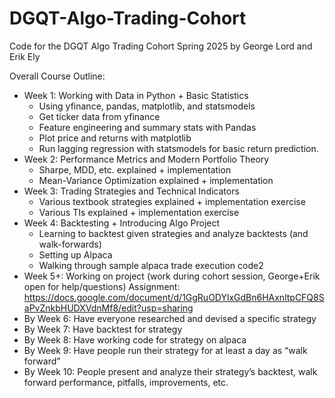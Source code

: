 # DGQT-Algo-Trading-Cohort
Code for the DGQT Algo Trading Cohort Spring 2025 by George Lord and Erik Ely

Overall Course Outline:
- Week 1: Working with Data in Python + Basic Statistics
  - Using yfinance, pandas, matplotlib, and statsmodels
  - Get ticker data from yfinance
  - Feature engineering and summary stats with Pandas
  - Plot price and returns with matplotlib
  - Run lagging regression with statsmodels for basic return prediction.
- Week 2: Performance Metrics and Modern Portfolio Theory
  - Sharpe, MDD, etc. explained + implementation
  - Mean-Variance Optimization explained + implementation
- Week 3: Trading Strategies and Technical Indicators
  - Various textbook strategies explained + implementation exercise
  - Various TIs explained + implementation exercise
- Week 4: Backtesting + Introducing Algo Project
  - Learning to backtest given strategies and analyze backtests (and walk-forwards)
  - Setting up Alpaca
  - Walking through sample alpaca trade execution code2
- Week 5+: Working on project (work during cohort session, George+Erik open for help/questions)
  Assignment: https://docs.google.com/document/d/1GgRuODYlxGdBn6HAxnltpCFQ8SaPvZnkbHUDXVdnMf8/edit?usp=sharing
- By Week 6: Have everyone researched and devised a specific strategy
- By Week 7: Have backtest for strategy
- By Week 8: Have working code for strategy on alpaca
- By Week 9: Have people run their strategy for at least a day as “walk forward”
- By Week 10: People present and analyze their strategy’s backtest, walk forward performance, pitfalls, improvements, etc.
